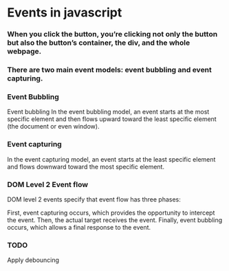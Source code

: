 # Events in javascript

### When you click the button, you’re clicking not only the button but also the button’s container, the div, and the whole webpage.

### There are two main event models: event bubbling and event capturing.

### Event Bubbling

Event bubbling
In the event bubbling model, an event starts at the most specific element and then flows upward toward the least specific element (the document or even window).

### Event capturing

In the event capturing model, an event starts at the least specific element and flows downward toward the most specific element.

### DOM Level 2 Event flow

DOM level 2 events specify that event flow has three phases:

First, event capturing occurs, which provides the opportunity to intercept the event.
Then, the actual target receives the event.
Finally, event bubbling occurs, which allows a final response to the event.

### TODO

Apply debouncing
